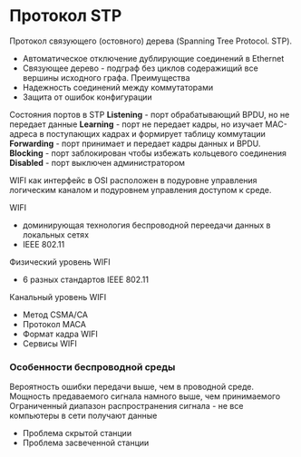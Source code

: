 # Протокол STP
Протокол связующего (остовного) дерева (Spanning Tree Protocol. STP).
- Автоматическое отключение дублирующие соединений в Ethernet
- Связующее дерево - подграф без циклов содеражищий все вершины исходного графа.
Преимущества
- Надежность соединений между коммутаторами
- Защита от ошибок конфигурации

Состояния портов в STP
**Listening** - порт обрабатывающий BPDU, но не передает данные
**Learning** - порт не передает кадры, но изучает MAC-адреса в поступающих кадрах и формирует таблицу коммутации
**Forwarding** - порт принимает и передает кадры данных и BPDU.
**Blocking** - порт заблокирован чтобы избежать кольцевого соединения
**Disabled** - порт выключен администратором

WIFI как интерфейс в OSI расположен в подуровне управления логическим каналом и подуровнем управления доступом к среде.

WIFI
- доминирующая технология беспроводной переедачи данных в локальных сетях
- IEEE 802.11

Физический уровень WIFI
 - 6 разных стандартов IEEE 802.11
 
 Канальный уровень WIFI
 - Метод CSMA/CA
 - Протокол MACA
 - Формат кадра WIFI
 - Сервисы WIFI

### Особенности беспроводной среды
Вероятность ошибки передачи выше, чем в проводной среде.
Мощность предаваемого сигнала намного выше, чем принимаемого
Ограниченный диапазон распространения сигнала - не все компьютеры в сети получают данные
- Проблема скрытой станции
- Проблема засвеченной станции
